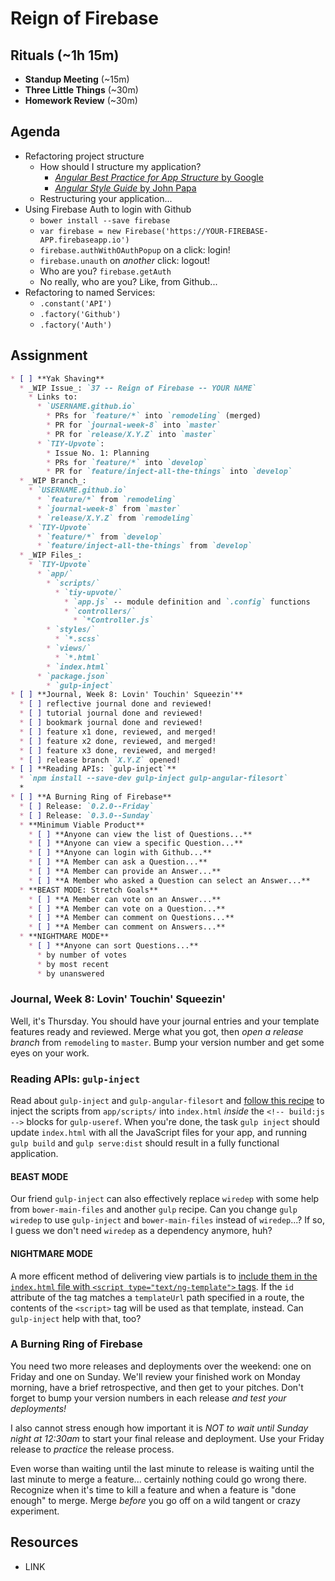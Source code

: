 # Reign of Firebase

## Rituals (~1h 15m)

* **Standup Meeting** (~15m)
* **Three Little Things** (~30m)
* **Homework Review** (~30m)

## Agenda

* Refactoring project structure
  * How should I structure my application? 
    * [_Angular Best Practice for App Structure_ by Google](http://j.mp/1qtH9Ol)
    * [_Angular Style Guide_ by John Papa](https://github.com/johnpapa/angular-styleguide)
  * Restructuring your application...
* Using Firebase Auth to login with Github
  * `bower install --save firebase`
  * `var firebase = new Firebase('https://YOUR-FIREBASE-APP.firebaseapp.io')`
  * `firebase.authWithOAuthPopup` on a click: login!
  * `firebase.unauth` on _another_ click: logout!
  * Who are you? `firebase.getAuth`
  * No really, who are you? Like, from Github...
* Refactoring to named Services:
  * `.constant('API')`
  * `.factory('Github')`
  * `.factory('Auth')`

## Assignment

```markdown
* [ ] **Yak Shaving**
  * _WIP Issue_: `37 -- Reign of Firebase -- YOUR NAME`
    * Links to:
      * `USERNAME.github.io`
        * PRs for `feature/*` into `remodeling` (merged)
        * PR for `journal-week-8` into `master`
        * PR for `release/X.Y.Z` into `master`
      * `TIY-Upvote`:
        * Issue No. 1: Planning
        * PRs for `feature/*` into `develop`
        * PR for `feature/inject-all-the-things` into `develop`
  * _WIP Branch_:
    * `USERNAME.github.io`
      * `feature/*` from `remodeling`
      * `journal-week-8` from `master`
      * `release/X.Y.Z` from `remodeling`
    * `TIY-Upvote`
      * `feature/*` from `develop`
      * `feature/inject-all-the-things` from `develop`
  * _WIP Files_:
    * `TIY-Upvote`
      * `app/`
        * `scripts/`
          * `tiy-upvote/`
            * `app.js` -- module definition and `.config` functions
            * `controllers/`
              * `*Controller.js`
        * `styles/`
          * `*.scss`
        * `views/`
          * `*.html`
        * `index.html`
      * `package.json`
        * `gulp-inject`
* [ ] **Journal, Week 8: Lovin' Touchin' Squeezin'**
  * [ ] reflective journal done and reviewed!
  * [ ] tutorial journal done and reviewed!
  * [ ] bookmark journal done and reviewed!
  * [ ] feature x1 done, reviewed, and merged!
  * [ ] feature x2 done, reviewed, and merged!
  * [ ] feature x3 done, reviewed, and merged!
  * [ ] release branch `X.Y.Z` opened!
* [ ] **Reading APIs: `gulp-inject`**
  * `npm install --save-dev gulp-inject gulp-angular-filesort`
  *
* [ ] **A Burning Ring of Firebase**
  * [ ] Release: `0.2.0--Friday`
  * [ ] Release: `0.3.0--Sunday`
  * **Minimum Viable Product**
    * [ ] **Anyone can view the list of Questions...**
    * [ ] **Anyone can view a specific Question...**
    * [ ] **Anyone can login with Github...**
    * [ ] **A Member can ask a Question...**
    * [ ] **A Member can provide an Answer...**
    * [ ] **A Member who asked a Question can select an Answer...**
  * **BEAST MODE: Stretch Goals**
    * [ ] **A Member can vote on an Answer...**
    * [ ] **A Member can vote on a Question...**
    * [ ] **A Member can comment on Questions...**
    * [ ] **A Member can comment on Answers...**
  * **NIGHTMARE MODE**
    * [ ] **Anyone can sort Questions...**
      * by number of votes
      * by most recent
      * by unanswered
```

### Journal, Week 8: Lovin' Touchin' Squeezin'

Well, it's Thursday. You should have your journal entries and your template features ready and reviewed. Merge what you got, then _open a release branch_ from `remodeling` to `master`. Bump your version number and get some eyes on your work.

### Reading APIs: `gulp-inject`

Read about `gulp-inject` and `gulp-angular-filesort` and [follow this recipe](https://www.npmjs.com/package/gulp-inject#injecting-angularjs-scripts-for-development) to inject the scripts from `app/scripts/` into `index.html` _inside_ the `<!-- build:js -->` blocks for `gulp-useref`. When you're done, the task `gulp inject` should update `index.html` with all the JavaScript files for your app, and running `gulp build` and `gulp serve:dist` should result in a fully functional application.

#### BEAST MODE

Our friend `gulp-inject` can also effectively replace `wiredep` with some help from `bower-main-files` and another `gulp` recipe. Can you change `gulp wiredep` to use `gulp-inject` and `bower-main-files` instead of `wiredep`...? If so, I guess we don't need `wiredep` as a dependency anymore, huh?

#### NIGHTMARE MODE

A more efficent method of delivering view partials is to [include them in the `index.html` file with `<script type="text/ng-template">` tags](https://docs.angularjs.org/api/ng/directive/script). If the `id` attribute of the tag matches a `templateUrl` path specified in a route, the contents of the `<script>` tag will be used as that template, instead. Can `gulp-inject` help with that, too?

### A Burning Ring of Firebase

You need two more releases and deployments over the weekend: one on Friday and one on Sunday. We'll review your finished work on Monday morning, have a brief retrospective, and then get to your pitches. Don't forget to bump your version numbers in each release _and test your deployments!_

I also cannot stress enough how important it is _NOT to wait until Sunday night at 12:30am_ to start your final release and deployment. Use your Friday release to _practice_ the release process.

Even worse than waiting until the last minute to release is waiting until the last minute to merge a feature... certainly nothing could go wrong there. Recognize when it's time to kill a feature and when a feature is "done enough" to merge. Merge _before_ you go off on a wild tangent or crazy experiment.

## Resources

* LINK
